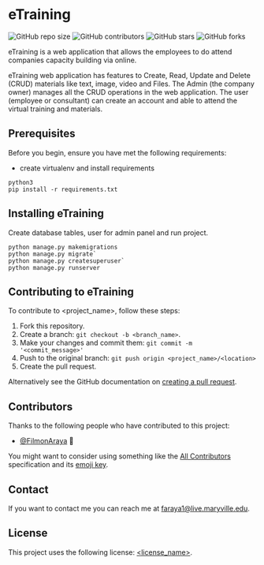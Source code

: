 # eTraining


![GitHub repo size](https://img.shields.io/github/repo-size/Filaraya/eTraining)
![GitHub contributors](https://img.shields.io/github/contributors/Filaraya/eTraining)
![GitHub stars](https://img.shields.io/github/stars/Filaraya/eTraining?style=social)
![GitHub forks](https://img.shields.io/github/forks/Filaraya/eTraining?style=social)


eTraining is a web application that allows the employees to do attend companies capacity building via online.

eTraining web application has features to Create, Read, Update and Delete (CRUD) materials like text, image, video and Files. The Admin (the company owner) manages all the CRUD operations in the web application. The user (employee or consultant) can create an account and able to attend the virtual training and materials.

## Prerequisites

Before you begin, ensure you have met the following requirements:
* create virtualenv and install requirements 
```
python3
pip install -r requirements.txt 
```
## Installing eTraining

Create database tables, user for admin panel and run project.
```
python manage.py makemigrations
python manage.py migrate`
python manage.py createsuperuser`
python manage.py runserver
```
## Contributing to eTraining
<!--- If your README is long or you have some specific process or steps you want contributors to follow, consider creating a separate CONTRIBUTING.md file--->
To contribute to <project_name>, follow these steps:

1. Fork this repository.
2. Create a branch: `git checkout -b <branch_name>`.
3. Make your changes and commit them: `git commit -m '<commit_message>'`
4. Push to the original branch: `git push origin <project_name>/<location>`
5. Create the pull request.

Alternatively see the GitHub documentation on [creating a pull request](https://help.github.com/en/github/collaborating-with-issues-and-pull-requests/creating-a-pull-request).

## Contributors

Thanks to the following people who have contributed to this project:

* [@FilmonAraya](https://github.com/Filaraya) 📖

You might want to consider using something like the [All Contributors](https://github.com/all-contributors/all-contributors) specification and its [emoji key](https://allcontributors.org/docs/en/emoji-key).

## Contact

If you want to contact me you can reach me at <faraya1@live.maryville.edu>.

## License

This project uses the following license: [<license_name>](<link>).
